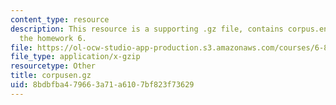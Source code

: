 ```yaml
---
content_type: resource
description: This resource is a supporting .gz file, contains corpus.en.txt file for
  the homework 6.
file: https://ol-ocw-studio-app-production.s3.amazonaws.com/courses/6-864-advanced-natural-language-processing-fall-2005/8bdbfba479663a71a6107bf823f73629_corpusen.gz
file_type: application/x-gzip
resourcetype: Other
title: corpusen.gz
uid: 8bdbfba4-7966-3a71-a610-7bf823f73629
---
```

